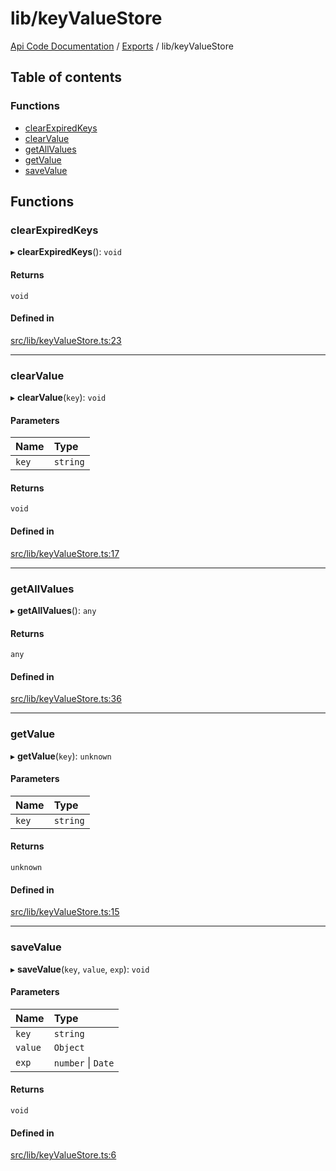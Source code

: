 # lib/keyValueStore
[Api Code Documentation](../README.md) / [Exports](../modules.md) / lib/keyValueStore

## Table of contents

### Functions

- [clearExpiredKeys](lib_keyValueStore.md#clearexpiredkeys)
- [clearValue](lib_keyValueStore.md#clearvalue)
- [getAllValues](lib_keyValueStore.md#getallvalues)
- [getValue](lib_keyValueStore.md#getvalue)
- [saveValue](lib_keyValueStore.md#savevalue)

## Functions

### clearExpiredKeys

▸ **clearExpiredKeys**(): `void`

#### Returns

`void`

#### Defined in

[src/lib/keyValueStore.ts:23](https://github.com/openkfw/TruBudget/blob/c993c60c/api/src/lib/keyValueStore.ts#L23)

___

### clearValue

▸ **clearValue**(`key`): `void`

#### Parameters

| Name | Type |
| :------ | :------ |
| `key` | `string` |

#### Returns

`void`

#### Defined in

[src/lib/keyValueStore.ts:17](https://github.com/openkfw/TruBudget/blob/c993c60c/api/src/lib/keyValueStore.ts#L17)

___

### getAllValues

▸ **getAllValues**(): `any`

#### Returns

`any`

#### Defined in

[src/lib/keyValueStore.ts:36](https://github.com/openkfw/TruBudget/blob/c993c60c/api/src/lib/keyValueStore.ts#L36)

___

### getValue

▸ **getValue**(`key`): `unknown`

#### Parameters

| Name | Type |
| :------ | :------ |
| `key` | `string` |

#### Returns

`unknown`

#### Defined in

[src/lib/keyValueStore.ts:15](https://github.com/openkfw/TruBudget/blob/c993c60c/api/src/lib/keyValueStore.ts#L15)

___

### saveValue

▸ **saveValue**(`key`, `value`, `exp`): `void`

#### Parameters

| Name | Type |
| :------ | :------ |
| `key` | `string` |
| `value` | `Object` |
| `exp` | `number` \| `Date` |

#### Returns

`void`

#### Defined in

[src/lib/keyValueStore.ts:6](https://github.com/openkfw/TruBudget/blob/c993c60c/api/src/lib/keyValueStore.ts#L6)
